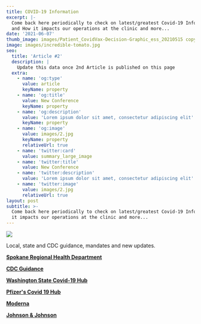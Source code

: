 ```yaml
---
title: COVID-19 Information
excerpt: |-
  Come back here periodically to check on latest/greatest Covid-19 Info 
  and How it impacts our operations at the clinic and more...
date: '2021-06-07'
thumb_image: images/Patient_CovidVax-Decision-Graphic_ess_20210515 copy.png
image: images/incredible-tomato.jpg
seo:
  title: 'Article #2'
  description: |
    Update this data once 2nd Article is published on this page
  extra:
    - name: 'og:type'
      value: article
      keyName: property
    - name: 'og:title'
      value: New Conference
      keyName: property
    - name: 'og:description'
      value: 'Lorem ipsum dolor sit amet, consectetur adipiscing elit'
      keyName: property
    - name: 'og:image'
      value: images/2.jpg
      keyName: property
      relativeUrl: true
    - name: 'twitter:card'
      value: summary_large_image
    - name: 'twitter:title'
      value: New Conference
    - name: 'twitter:description'
      value: 'Lorem ipsum dolor sit amet, consectetur adipiscing elit'
    - name: 'twitter:image'
      value: images/2.jpg
      relativeUrl: true
layout: post
subtitle: >-
  Come back here periodically to check on latest/greatest Covid-19 Info and How
  it impacts our operations at the clinic and more...
---
```

![](/\_static/app-assets/Patient_CovidVax-Decision-Graphic_ess\_20210515%20copy.png)

Local, state and CDC guidance, mandates and new updates.

[**Spokane Regional Health Department**](https://srhd.org/)

[**CDC Guidance**](https://www.cdc.gov/coronavirus/2019-ncov/index.html)

[**Washington State Covid-19 Hub**](https://coronavirus.wa.gov/)

[**Pfizer's Covid 19 Hub**](https://www.pfizer.com/science/coronavirus)

[**Moderna**](https://www.modernatx.com/covid-19-resources/publications-and-external-resources)

[**Johnson & Johnson**](https://www.jnj.com/covid-19)

